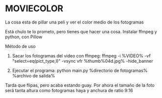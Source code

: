 # MOVIECOLOR
La cosa esta de pillar una peli y ver el color medio de los fotogramas


Está chulo te lo prometo, pero tienes que hacer una cosa. 
Instalar ffmpeg y python, con Pillow

Método de uso
  1. Sacar los fotogramas del video con ffmpeg: 
      ffmpeg -i %VIDEO% -vf "select=eq(pict_type\,I)" -vsync vfr %thumb%04d.jpg% -hide_banner
  
  2. Ejecutar el programa: 
      python main.py %directorio de fotogramas% %archivo de salida%
   
Tarda que flipas, pero acaba estando guay. Por ahora el tamaño de la foto será tanta altura como fotogramas 
haya y anchura de ratio 9:16
  

